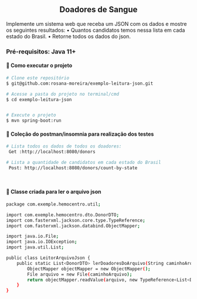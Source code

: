 
<h2 align="center">Doadores de Sangue</h2>

<P>Implemente um sistema web que receba um JSON com os dados e mostre os seguintes resultados:
• Quantos candidatos temos nessa lista em cada estado do Brasil.
• Retorne todos os dados do json.
</p>


<h3>Pré-requisitos: Java 11+ </h3>


 <h4>🎲 Como executar o projeto</h4>

```bash
# Clone este repositório
$ git@github.com:rosana-moreira/exemplo-leitura-json.git

# Acesse a pasta do projeto no terminal/cmd
$ cd exemplo-leitura-json


# Execute o projeto
$ mvn spring-boot:run

```
<H4> 🎲 Coleção do postman/insomnia para realização dos testes </h4>

```bash
# Lista todos os dados de todos os doadores:
 Get :http://localhost:8080/donors

# Lista a quantidade de candidatos em cada estado do Brasil
 Post: http://localhost:8080/donors/count-by-state

 
```
<H4> 🎲 Classe criada para ler o arquivo json </h4>

```bash
package com.exemple.hemocentro.util;

import com.exemple.hemocentro.dto.DonorDTO;
import com.fasterxml.jackson.core.type.TypeReference;
import com.fasterxml.jackson.databind.ObjectMapper;

import java.io.File;
import java.io.IOException;
import java.util.List;

public class LeitorArquivoJson {
    public static List<DonorDTO> lerDoadoresDoArquivo(String caminhoArquivo) throws IOException {
        ObjectMapper objectMapper = new ObjectMapper();
        File arquivo = new File(caminhoArquivo);
        return objectMapper.readValue(arquivo, new TypeReference<List<DonorDTO>>() {});
    }
}

 

```